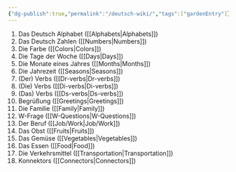 ```yaml
---
{"dg-publish":true,"permalink":"/deutsch-wiki/","tags":["gardenEntry"]}
---
```


1) Das Deutsch Alphabet ([[Alphabets\|Alphabets]])
2) Das Deutsch Zahlen ([[Numbers\|Numbers]])
3) Die Farbe ([[Colors\|Colors]])
4) Die Tage der Woche ([[Days\|Days]])
5) Die Monate eines Jahres ([[Months\|Months]])
6) Die Jahrezeit ([[Seasons\|Seasons]])
7) (Der) Verbs ([[Dr-verbs\|Dr-verbs]])
8) (Die) Verbs ([[Di-verbs\|Di-verbs]])
9) (Das) Verbs ([[Ds-verbs\|Ds-verbs]])
10) Begrüßung ([[Greetings\|Greetings]])
11) Die Familie ([[Family\|Family]])
12) W-Frage ([[W-Questions\|W-Questions]])
13) Der Beruf ([[Job/Work\|Job/Work]])
14) Das Obst ([[Fruits\|Fruits]])
15) Das Gemüse ([[Vegetables\|Vegetables]])
16) Das Essen ([[Food\|Food]])
17) Die Verkehrsmittel ([[Transportation\|Transportation]])
18) Konnektors ([[Connectors\|Connectors]])